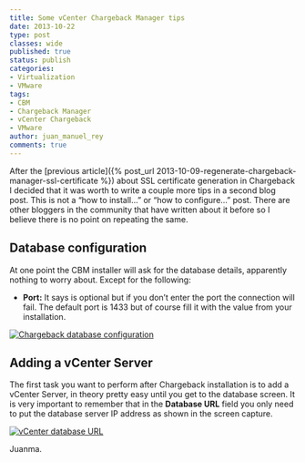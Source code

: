 ```yaml
---
title: Some vCenter Chargeback Manager tips
date: 2013-10-22
type: post
classes: wide
published: true
status: publish
categories:
- Virtualization
- VMware
tags:
- CBM
- Chargeback Manager
- vCenter Chargeback
- VMware
author: juan_manuel_rey
comments: true
---
```


After the [previous article]({% post_url 2013-10-09-regenerate-chargeback-manager-ssl-certificate %}) about SSL certificate generation in Chargeback I decided that it was worth to write a couple more tips in a second blog post. This is not a “how to install…” or “how to configure…” post. There are other bloggers in the community that have written about it before so I believe there is no point on repeating the same.

## Database configuration

At one point the CBM installer will ask for the database details, apparently nothing to worry about. Except for the following:

- **Port:** It says is optional but if you don’t enter the port the connection will fail. The default port is 1433 but of course fill it with the value from your installation.

[![](/assets/images/cbm_db_config.png "Chargeback database configuration")]({{site.url}}/assets/images/cbm_db_config.png)

## Adding a vCenter Server

The first task you want to perform after Chargeback installation is to add a vCenter Server, in theory pretty easy until you get to the database screen. It is very important to remember that in the **Database URL** field you only need to put the database server IP address as shown in the screen capture.

[![](/assets/images/cbm_vc_conifig.png "vCenter database URL")]({{site.url}}/assets/images/cbm_vc_conifig.png)

Juanma.
